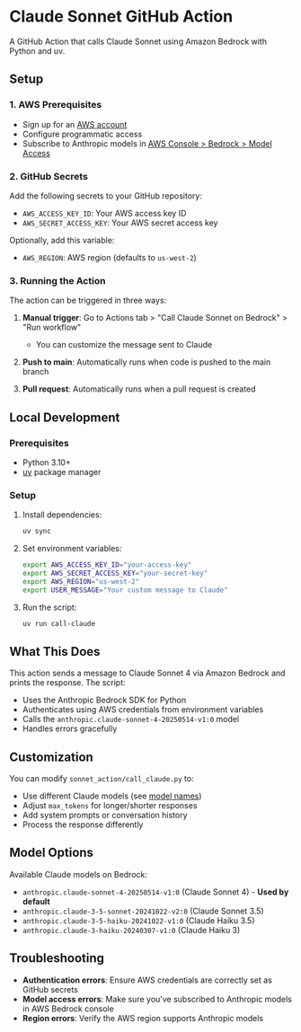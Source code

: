 # Claude Sonnet GitHub Action

A GitHub Action that calls Claude Sonnet using Amazon Bedrock with Python and uv.

## Setup

### 1. AWS Prerequisites

- Sign up for an [AWS account](https://portal.aws.amazon.com/billing/signup)
- Configure programmatic access
- Subscribe to Anthropic models in [AWS Console > Bedrock > Model Access](https://console.aws.amazon.com/bedrock/home?region=us-west-2#/modelaccess)

### 2. GitHub Secrets

Add the following secrets to your GitHub repository:

- `AWS_ACCESS_KEY_ID`: Your AWS access key ID
- `AWS_SECRET_ACCESS_KEY`: Your AWS secret access key

Optionally, add this variable:

- `AWS_REGION`: AWS region (defaults to `us-west-2`)

### 3. Running the Action

The action can be triggered in three ways:

1. **Manual trigger**: Go to Actions tab > "Call Claude Sonnet on Bedrock" > "Run workflow"
   - You can customize the message sent to Claude
2. **Push to main**: Automatically runs when code is pushed to the main branch

3. **Pull request**: Automatically runs when a pull request is created

## Local Development

### Prerequisites

- Python 3.10+
- [uv](https://docs.astral.sh/uv/) package manager

### Setup

1. Install dependencies:

   ```bash
   uv sync
   ```

2. Set environment variables:

   ```bash
   export AWS_ACCESS_KEY_ID="your-access-key"
   export AWS_SECRET_ACCESS_KEY="your-secret-key"
   export AWS_REGION="us-west-2"
   export USER_MESSAGE="Your custom message to Claude"
   ```

3. Run the script:
   ```bash
   uv run call-claude
   ```

## What This Does

This action sends a message to Claude Sonnet 4 via Amazon Bedrock and prints the response. The script:

- Uses the Anthropic Bedrock SDK for Python
- Authenticates using AWS credentials from environment variables
- Calls the `anthropic.claude-sonnet-4-20250514-v1:0` model
- Handles errors gracefully

## Customization

You can modify `sonnet_action/call_claude.py` to:

- Use different Claude models (see [model names](https://docs.anthropic.com/en/api/claude-on-bedrock#api-model-names))
- Adjust `max_tokens` for longer/shorter responses
- Add system prompts or conversation history
- Process the response differently

## Model Options

Available Claude models on Bedrock:

- `anthropic.claude-sonnet-4-20250514-v1:0` (Claude Sonnet 4) - **Used by default**
- `anthropic.claude-3-5-sonnet-20241022-v2:0` (Claude Sonnet 3.5)
- `anthropic.claude-3-5-haiku-20241022-v1:0` (Claude Haiku 3.5)
- `anthropic.claude-3-haiku-20240307-v1:0` (Claude Haiku 3)

## Troubleshooting

- **Authentication errors**: Ensure AWS credentials are correctly set as GitHub secrets
- **Model access errors**: Make sure you've subscribed to Anthropic models in AWS Bedrock console
- **Region errors**: Verify the AWS region supports Anthropic models
